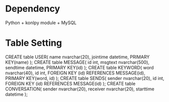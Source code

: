 # Dependency
Python + konlpy module + MySQL

# Table Setting
CREATE table USER(
	name nvarchar(20),
	jointime datetime,
	PRIMARY KEY(name)
);
CREATE table MESSAGE(
	id int,
	msgtext nvarchar(500),
	sendtime datetime,
	PRIMARY KEY(id)
);
CREATE table KEYWORD(
	word nvarchar(40),
	id int,
	FOREIGN KEY (id) REFERENCES MESSAGE(id),
	PRIMARY KEY(word, id)
);
CREATE table SENDS(
	sender nvarchar(20),
	id int,
	FOREIGN KEY (id) REFERENCES MESSAGE(id)
);
CREATE table CONVERSATION(
	sender nvarchar(20),
	receiver nvarchar(20),
	starttime datetime
);
